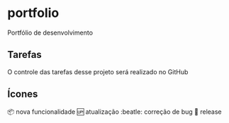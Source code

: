 # portfolio
Portfólio de desenvolvimento

## Tarefas

O controle das tarefas desse projeto será realizado no GitHub

## Ícones 

:package: nova funcionalidade
:up: atualização
:beatle: correção de bug
:checkered_flag: release
